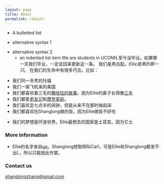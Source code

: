 ```yaml
---
layout: page
title: About
permalink: /about/
---
```


* A bulletted list
- alternative syntax 1
+ alternative syntax 2
  - an indented list item
We are students in UCONN.至今没毕业。如果哪一天我们毕业，一定会回来更新这一条。
我们是黑白配。_Ellie是黑的那一只_。
在我们的生命中有很多巧合。比如：
* 我们同一天考的托福
* 我们一架飞机来的美国
* 我们都喜欢看三毛的[撒哈拉的故事](https://en.wikipedia.org/wiki/The_Stories_of_the_Sahara)。因为Ellie的鼻子长得像[三毛](https://en.wikipedia.org/wiki/Sanmao_(comics))
* 我们都爱[老友记](https://en.wikipedia.org/wiki/Friends)和[摩登家庭](https://en.wikipedia.org/wiki/Modern_Family)。
* 我们喜欢定七点半的闹钟，但是从来不在那时候起床
* 我们都喜欢吃Shanglong做的饭，因为Ellie做饭不好吃
- 我们的梦想是环游世界。Ellie最想去的国家是土耳其。因为它土

### More Information
* Ellie的名字来自[up](https://en.wikipedia.org/wiki/Up_(2009_film))。Shanglong想取明叫Carl，可是Ellie和Shanglong都发不出L，所以只能就此作罢。

### Contact us

[shanglongzhang@gmail.com](mailto:shanglongzhang@gmail.com)

